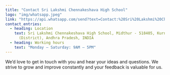 ```yaml
---
title: "Contact Sri Lakshmi Chennakeshava High School"
logo: "img/whatsapp.jpeg"
link: "https://api.whatsapp.com/send?text=Contact:%20Sri%20Lakshmi%20Chennakeshava%20high%20school&phone=919963322119"
contact_entries:
  - heading: Location
    text: Sri Lakshmi Chennakeshava High School, Midthur - 518405, Kurnool
      (District), Andhra Pradesh, INDIA
  - heading: Working hours
    text: "Monday – Saturday: 9AM – 5PM"
---
```

We’d love to get in touch with you and hear your ideas and
questions. We strive to grow and improve constantly and your feedback
is valuable for us.
